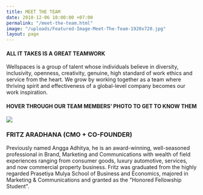 ```yaml
---
title: MEET THE TEAM
date: 2018-12-06 18:00:00 +07:00
permalink: "/meet-the-team.html"
image: "/uploads/Featured-Image-Meet-The-Team-1920x720.jpg"
layout: page
---
```


<div class="row mb-5">
<div class="col-12 col-lg-8 offset-lg-2 text-center">
<h4 class="mb-4">ALL IT TAKES IS A GREAT TEAMWORK</h4>
<p>Wellspaces is a group of talent whose individuals believe in diversity, inclusivity, openness, creativity, genuine, high standard of work ethics and service from the heart. We grow by working together as a team where thriving spirit and effectiveness of a global-level company becomes our work inspiration.</p>
</div>
</div>

<div class="row">

<div class="col-12 col-lg-8 offset-lg-2">
<h4 class="mb-5">HOVER THROUGH OUR TEAM MEMBERS’ PHOTO TO GET TO KNOW THEM</h4>
</div>

<div class="col-12 col-lg-8 offset-lg-2">

<div class="row">

<div class="col-8 offset-2 col-lg-3 offset-lg-0">
<img src="/uploads/Layer%2029-d91318.jpg" class="img-fluid mb-3" />
</div>

<div class="col-12 col-lg-7">
<h3 class="d-none">FRITZ ARADHANA (CMO + CO-FOUNDER)</h3>
<p>Previously named Angga Adhitya, he is an award-winning, well-seasoned professional in Brand, Marketing and Communications with wealth of field experiences ranging from consumer goods, luxury automotive, services, and now commercial property business. Fritz was graduated from the highly regarded Prasetiya Mulya School of Business and Economics, majored in Marketing & Communications and granted as the "Honored Fellowship Student".</p>
</div>
</div>
</div>

</div>